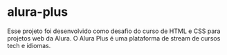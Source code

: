 # alura-plus
Esse projeto foi desenvolvido como desafio do curso de HTML e CSS para projetos web da Alura. O Alura Plus é uma plataforma de stream de cursos tech e idiomas.
